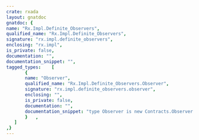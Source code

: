 ```yaml
---
crate: rxada
layout: gnatdoc
gnatdoc: {
name: "Rx.Impl.Definite_Observers",
qualified_name: "Rx.Impl.Definite_Observers",
signature: "rx.impl.definite_observers",
enclosing: "rx.impl",
is_private: false,
documentation: "",
documentation_snippet: "",
tagged_types:    [
       {
       name: "Observer",
       qualified_name: "Rx.Impl.Definite_Observers.Observer",
       signature: "rx.impl.definite_observers.observer",
       enclosing: "",
       is_private: false,
       documentation: "",
       documentation_snippet: "type Observer is new Contracts.Observer with private;",
       }   ,
   ]
,}
---
```

